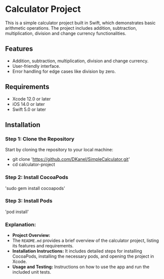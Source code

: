 # Calculator Project

This is a simple calculator project built in Swift, which demonstrates basic arithmetic operations. The project includes addition, subtraction, multiplication, division and change currency functionalities.

## Features

- Addition, subtraction, multiplication, division and change currency.
- User-friendly interface.
- Error handling for edge cases like division by zero.

## Requirements

- Xcode 12.0 or later
- iOS 14.0 or later
- Swift 5.0 or later

## Installation

### Step 1: Clone the Repository

Start by cloning the repository to your local machine:

- git clone 'https://github.com/DKanel/SimpleCalculator.git'
- cd calculator-project

### Step 2: Install CocoaPods

'sudo gem install cocoapods'

### Step 3: Install Pods

'pod install'

### Explanation:

- **Project Overview:**
- The `README.md` provides a brief overview of the calculator project, listing its features and requirements.
- **Installation Instructions:** It includes detailed steps for installing CocoaPods, installing the necessary pods, and opening the project in Xcode.
- **Usage and Testing:** Instructions on how to use the app and run the included unit tests.
